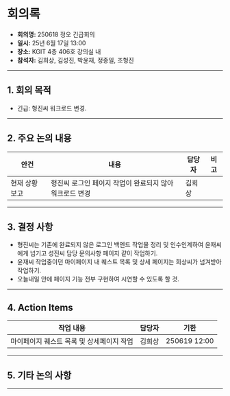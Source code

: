 # 회의록

- **회의명:** 250618 정오 긴급회의
- **일시:**  25년 6월 17일 13:00
- **장소:**  KGIT 4층 406호 강의실 내
- **참석자:**  김희상, 김성진, 박윤재, 정종일, 조형진

---

## 1. 회의 목적

- 긴급: 형진씨 워크로드 변경.

---

## 2. 주요 논의 내용

| 안건 | 내용 | 담당자 | 비고 |
|------|------|--------|------|
| 현재 상황 보고 | 형진씨 로그인 페이지 작업이 완료되지 않아 워크로드 변경 | 김희상 |      |

---

## 3. 결정 사항
- 형진씨는 기존에 완료되지 않은 로그인 백엔드 작업물 정리 및 인수인계하여 윤재씨에게 넘기고 성진씨 담당 문의사항 페이지 같이 작업하기.
- 윤재씨 작업중이던 마이페이지 내 퀘스트 목록 및 상세 페이지는 희상씨가 넘겨받아 작업하기.
- 오늘내일 안에 페이지 기능 전부 구현하여 시연할 수 있도록 할 것.
---

## 4. Action Items

| 작업 내용 | 담당자 | 기한 |
|-----------|--------|------|
| 마이페이지 퀘스트 목록 및 상세페이지 작업 | 김희상 | 250619 12:00 |

---

## 5. 기타 논의 사항

---

